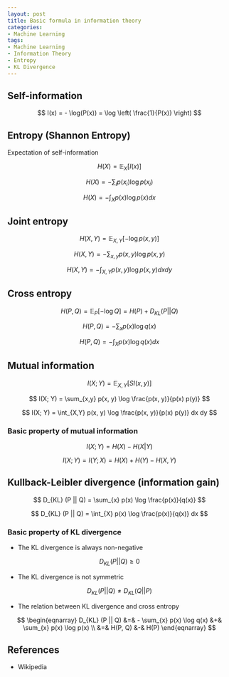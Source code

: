 ```yaml
---
layout: post
title: Basic formula in information theory
categories:
- Machine Learning
tags:
- Machine Learning
- Information Theory
- Entropy
- KL Divergence
---
```


## Self-information

$$ I(x) = - \log(P(x)) = \log \left( \frac{1}{P(x)} \right) $$


## Entropy (Shannon Entropy)
Expectation of self-information

$$ H(X) = \mathbb{E}_{X} [I(x)] $$

$$ H(X) = - \sum_{i} p(x_{i}) \log p(x_{i}) $$

$$ H(X) = - \int_{X} p(x) \log p(x) dx $$


## Joint entropy

$$ H(X, Y) = \mathbb{E}_{X, Y} [-\log p(x, y)] $$

$$ H(X, Y) = - \sum_{x,y} p(x, y) \log p(x, y) $$

$$ H(X, Y) = - \int_{X, Y} p(x, y) \log p(x, y) dx dy $$


## Cross entropy

$$ H(P, Q) = \mathbb{E}_{P} [-\log Q] = H(P) + D_{KL}(P || Q) $$

$$ H(P, Q) = - \sum_{x} p(x) \log q(x) $$

$$ H(P, Q) = - \int_{X} p(x) \log q(x) dx $$


## Mutual information

$$ I(X; Y) = \mathbb{E}_{X,Y} [SI(x,y)] $$

$$ I(X; Y) = \sum_{x,y} p(x, y) \log \frac{p(x, y)}{p(x) p(y)} $$

$$ I(X; Y) = \int_{X,Y} p(x, y) \log \frac{p(x, y)}{p(x) p(y)} dx dy $$

### Basic property of mutual information

$$ I(X; Y) = H(X) - H(X|Y) $$

$$ I(X; Y) = I(Y; X) = H(X) + H(Y) - H(X, Y) $$


## Kullback-Leibler divergence (information gain)

$$ D_{KL} (P || Q) = \sum_{x} p(x) \log \frac{p(x)}{q(x)} $$

$$ D_{KL} (P || Q) = \int_{X} p(x) \log \frac{p(x)}{q(x)} dx $$


### Basic property of KL divergence
* The KL divergence is always non-negative

$$ D_{KL} (P || Q) \geq 0 $$

* The KL divergence is not symmetric

$$ D_{KL} (P || Q) \neq D_{KL} (Q || P) $$

* The relation between KL divergence and cross entropy

$$
\begin{eqnarray}
D_{KL} (P || Q) &=& - \sum_{x} p(x) \log q(x) &+& \sum_{x} p(x) \log p(x) \\
&=& H(P, Q) &-& H(P)
\end{eqnarray}
$$


## References
* Wikipedia


